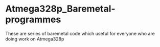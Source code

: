 # Atmega328p_Baremetal-programmes
These are series of baremetal code which useful for everyone who are doing work on Atmega328p
